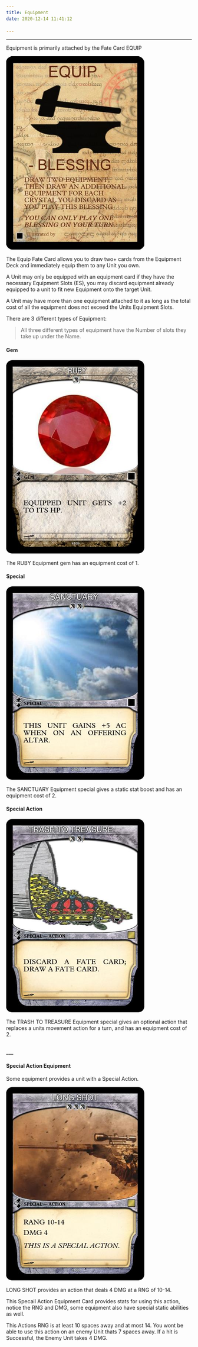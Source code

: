 ```yaml
---
title: Equipment
date: 2020-12-14 11:41:12

---
```

___

Equipment is primarily attached by the Fate Card EQUIP

![EQUIP FATE CARD](./equipment/EQUIP.jpg)


The Equip Fate Card allows you to draw two+ cards from the Equipment Deck and immediately equip them to any Unit you own.

A Unit may only be equipped with an equipment card if they have the necessary Equipment Slots (ES), you may discard equipment already equipped to a unit to fit new Equipment onto the target Unit.

A Unit may have more than one equipment attached to it as long as the total cost of all the equipment does not exceed the Units Equipment Slots.

There are 3 different types of Equipment:

> All three different types of equipment have the Number of slots they take up under the Name.

#### Gem

![RUBY gives +2 to HP stat, this will also give the Unit 2 HP when equipped.](./equipment/RUBY.jpg)


The RUBY Equipment gem has an equipment cost of 1.


#### Special

![SANCTUARY give a unit a static ability, when on the Offering Altar, the equipped Units AC is increased by 5.](./equipment/SANCTUARY.jpg)

The SANCTUARY Equipment special gives a static stat boost and has an equipment cost of 2.


#### Special Action

![TRASH TO TREASURE provides the Unit with an ability that replaces its Movement.](./equipment/TRASH_TO_TREASURE.jpg)

The TRASH TO TREASURE Equipment special gives an optional action that replaces a units movement action for a turn, and has an equipment cost of 2.

<br>
___

#### Special Action Equipment

Some equipment provides a unit with a Special Action.

![LONG SHOT costs 3 ES and gives an optional Special Action.](./equipment/LONG_SHOT.jpg)


LONG SHOT provides an action that deals 4 DMG at a RNG of 10-14.

This Specail Action Equipment Card provides stats for using this action, notice the RNG and DMG, some equipment also have special static abilities as well. 

This Actions RNG is at least 10 spaces away and at most 14. You wont be able to use this action on an enemy Unit thats 7 spaces away. If a hit is Successful, the Enemy Unit takes 4 DMG.